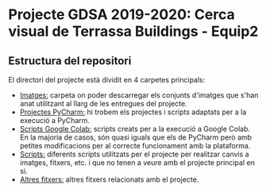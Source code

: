 # Projecte GDSA 2019-2020: Cerca visual de Terrassa Buildings - Equip2

## Estructura del repositori
El directori del projecte està dividit en 4 carpetes principals:
* [Imatges:](https://github.com/gdsa-upc/2019-Equip2/tree/master/Imatges) carpeta on poder descarregar els conjunts d'imatges que s'han anat utilitzant al llarg de les entregues del projecte.
* [Projectes PyCharm:](https://github.com/gdsa-upc/2019-Equip2/tree/master/Projectes%20PyCharm) hi trobem els projectes i scripts adaptats per a la execució a PyCharm.
* [Scripts  Google Colab:](https://github.com/gdsa-upc/2019-Equip2/tree/master/Scripts%20Google%20Colab) scripts creats per a la execució a Google Colab. En la majoria de casos, són quasi iguals que els de PyCharm però amb petites modificacions per al correcte funcionament amb la plataforma.
* [Scripts:](https://github.com/gdsa-upc/2019-Equip2/tree/master/Scripts) diferents scripts utilitzats per el projecte per realitzar canvis a imatges, fitxers, etc. i que no tenen a veure amb el projecte principal en si.
* [Altres fitxers:](https://github.com/gdsa-upc/2019-Equip2/tree/master/) altres fitxers relacionats amb el projecte.
